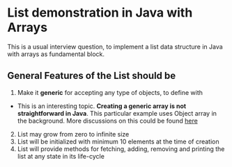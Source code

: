 List demonstration in Java with Arrays
======================================

This is a usual interview question, to implement a list data structure in Java with arrays as fundamental block.

## General Features of the List should be
1. Make it __generic__ for accepting any type of objects, to define with
  * This is an interesting topic. __Creating a generic array is not straightforward in Java__. This particular example uses Object array in the background. More discussions on this could be found [here](https://stackoverflow.com/questions/529085/how-to-create-a-generic-array-in-java)
2. List may grow from zero to infinite size
3. List will  be initialized with minimum 10 elements at the time of creation
4. List will provide methods for fetching, adding, removing and printing the list at any state in its life-cycle